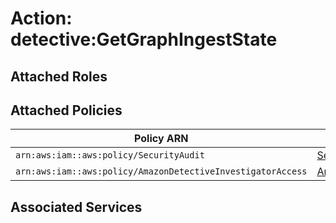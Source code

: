# Action: detective:GetGraphIngestState

## Attached Roles

## Attached Policies

| Policy ARN | Policy Name |
|------------|-------------|
| `arn:aws:iam::aws:policy/SecurityAudit` | [SecurityAudit](../policies.md#securityaudit) |
| `arn:aws:iam::aws:policy/AmazonDetectiveInvestigatorAccess` | [AmazonDetectiveInvestigatorAccess](../policies.md#amazondetectiveinvestigatoraccess) |

## Associated Services

